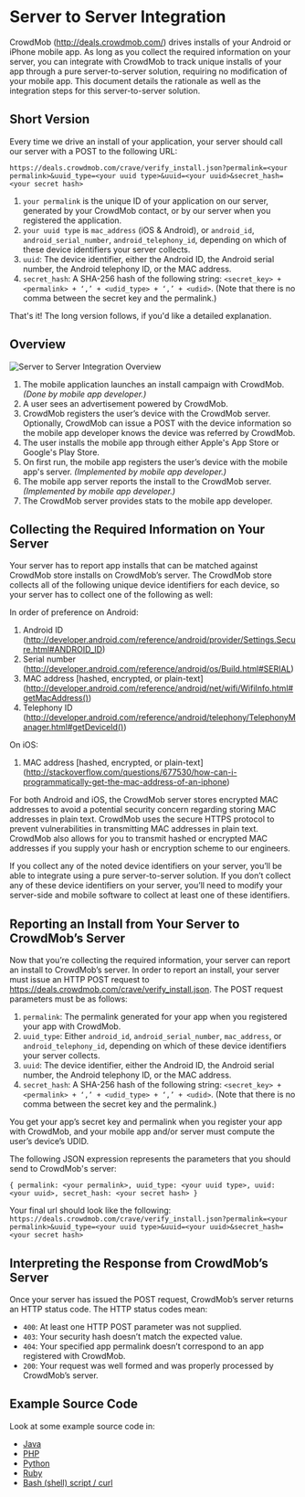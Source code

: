 Server to Server Integration
============================

CrowdMob (http://deals.crowdmob.com/) drives installs of your Android or
iPhone mobile app.  As long as you collect the required information on your
server, you can integrate with CrowdMob to track unique installs of your app
through a pure server-to-server solution, requiring no modification of your
mobile app.  This document details the rationale as well as the integration
steps for this server-to-server solution.


Short Version
--------

Every time we drive an install of your application, your server should call our server with a POST to the following URL:

```https://deals.crowdmob.com/crave/verify_install.json?permalink=<your permalink>&uuid_type=<your uuid type>&uuid=<your uuid>&secret_hash=<your secret hash>```

1. `your permalink` is the unique ID of your application on our server, generated by your CrowdMob contact, or by our server when you registered the application.
2. `your uuid type` is `mac_address` (iOS & Android), or `android_id`, `android_serial_number`, `android_telephony_id`, depending on which of these device identifiers your server collects.
3. `uuid`:  The device identifier, either the Android ID, the Android serial number, the Android telephony ID, or the MAC address.
4. `secret_hash`:  A SHA-256 hash of the following string: `<secret_key> + <permalink> + ‘,’ + <udid_type> + ‘,’ + <udid>`.  (Note that there is no comma between the secret key and the permalink.)

  That's it!  The long version follows, if you'd like a detailed explanation.

Overview
--------


![Server to Server Integration Overview](http://mobnet.s3.amazonaws.com/crowdmob-integration-overview.png "Server to Server Integration Overview")

1. The mobile application launches an install campaign with CrowdMob.  *(Done by mobile app developer.)*
2. A user sees an advertisement powered by CrowdMob.
3. CrowdMob registers the user’s device with the CrowdMob server.  Optionally, CrowdMob can issue a POST with the device information so the mobile app developer knows the device was referred by CrowdMob.
4. The user installs the mobile app through either Apple's App Store or Google's Play Store.
5. On first run, the mobile app registers the user’s device with the mobile app's server.  *(Implemented by mobile app developer.)*
6. The mobile app server reports the install to the CrowdMob server.  *(Implemented by mobile app developer.)*
7. The CrowdMob server provides stats to the mobile app developer.



Collecting the Required Information on Your Server
--------------------------------------------------

Your server has to report app installs that can be matched against CrowdMob
store installs on CrowdMob’s server.  The CrowdMob store collects all of the
following unique device identifiers for each device, so your server has to
collect one of the following as well:

In order of preference on Android:

1. Android ID (http://developer.android.com/reference/android/provider/Settings.Secure.html#ANDROID_ID)
2. Serial number (http://developer.android.com/reference/android/os/Build.html#SERIAL)
3. MAC address \[hashed, encrypted, or plain-text\] (http://developer.android.com/reference/android/net/wifi/WifiInfo.html#getMacAddress())
4. Telephony ID (http://developer.android.com/reference/android/telephony/TelephonyManager.html#getDeviceId())

On iOS:

1. MAC address \[hashed, encrypted, or plain-text\] (http://stackoverflow.com/questions/677530/how-can-i-programmatically-get-the-mac-address-of-an-iphone)

For both Android and iOS, the CrowdMob server stores encrypted MAC addresses
to avoid a potential security concern regarding storing MAC addresses in plain
text.  CrowdMob uses the secure HTTPS protocol to prevent vulnerabilities in
transmitting MAC addresses in plain text. CrowdMob also allows for you to
transmit hashed or encrypted MAC addresses if you supply your hash or
encryption scheme to our engineers.

If you collect any of the noted device identifiers on your server, you’ll be
able to integrate using a pure server-to-server solution.  If you don’t
collect any of these device identifiers on your server, you’ll need to
modify your server-side and mobile software to collect at least one of these
identifiers.



Reporting an Install from Your Server to CrowdMob’s Server
----------------------------------------------------------

Now that you’re collecting the required information, your server can report
an install to CrowdMob’s server.  In order to report an install, your server
must issue an HTTP POST request to https://deals.crowdmob.com/crave/verify_install.json.
The POST request parameters must be as follows:

1. `permalink`:  The permalink generated for your app when you registered your app with CrowdMob.
2. `uuid_type`:  Either `android_id`, `android_serial_number`, `mac_address`, or `android_telephony_id`, depending on which of these device identifiers your server collects.
3. `uuid`:  The device identifier, either the Android ID, the Android serial number, the Android telephony ID, or the MAC address.
4. `secret_hash`:  A SHA-256 hash of the following string: `<secret_key> + <permalink> + ‘,’ + <udid_type> + ‘,’ + <udid>`.  (Note that there is no comma between the secret key and the permalink.)

You get your app’s secret key and permalink when you register your app with CrowdMob, and your mobile app and/or server must compute the user’s device’s UDID.

The following JSON expression represents the parameters that you should send to CrowdMob's server:

`{ permalink: <your permalink>, uuid_type: <your uuid type>, uuid: <your uuid>, secret_hash: <your secret hash> }`

Your final url should look like the following:
```https://deals.crowdmob.com/crave/verify_install.json?permalink=<your permalink>&uuid_type=<your uuid type>&uuid=<your uuid>&secret_hash=<your secret hash>```

Interpreting the Response from CrowdMob’s Server
------------------------------------------------

Once your server has issued the POST request, CrowdMob’s server returns an
HTTP status code.  The HTTP status codes mean:

* `400`:  At least one HTTP POST parameter was not supplied.
* `403`:  Your security hash doesn’t match the expected value.
* `404`:  Your specified app permalink doesn’t correspond to an app registered with CrowdMob.
* `200`:  Your request was well formed and was properly processed by CrowdMob’s server.



Example Source Code
-------------------

Look at some example source code in:

* [Java](https://github.com/crowdmob/integrate-server/blob/master/examples/ServerToServer.java)
* [PHP](https://github.com/crowdmob/integrate-server/blob/master/examples/server.php)
* [Python](https://github.com/crowdmob/integrate-server/blob/master/examples/server.py)
* [Ruby](https://github.com/crowdmob/integrate-server/blob/master/examples/server.rb)
* [Bash (shell) script / curl](https://github.com/crowdmob/integrate-server/blob/master/examples/server.sh)
